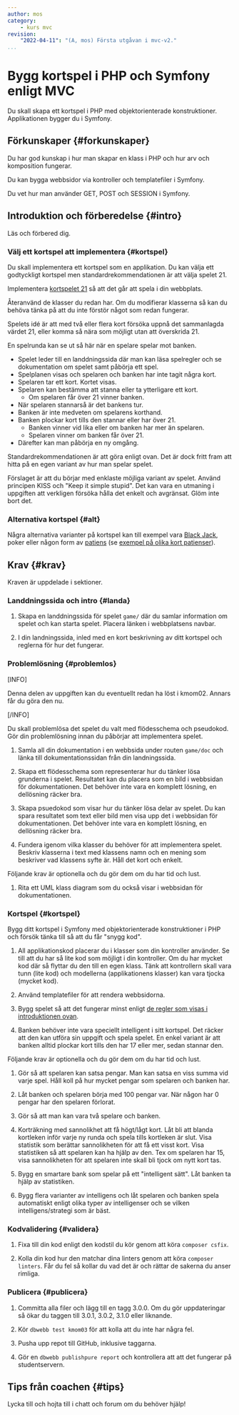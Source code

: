 ```yaml
---
author: mos
category:
    - kurs mvc
revision:
    "2022-04-11": "(A, mos) Första utgåvan i mvc-v2."
...
```

Bygg kortspel i PHP och Symfony enligt MVC
===================================

Du skall skapa ett kortspel i PHP med objektorienterade konstruktioner. Applikationen bygger du i Symfony.

<!--more-->



Förkunskaper {#forkunskaper}
-----------------------

Du har god kunskap i hur man skapar en klass i PHP och hur arv och komposition fungerar.

Du kan bygga webbsidor via kontroller och templatefiler i Symfony.

Du vet hur man använder GET, POST och SESSION i Symfony.



Introduktion och förberedelse {#intro}
-----------------------

Läs och förbered dig.



### Välj ett kortspel att implementera {#kortspel}

Du skall implementera ett kortspel som en applikation. Du kan välja ett godtyckligt kortspel men standardrekommendationen är att välja spelet 21.

Implementera [kortspelet 21](https://sv.wikipedia.org/wiki/Tjugoett_(kortspel)) så att det går att spela i din webbplats.

Återanvänd de klasser du redan har. Om du modifierar klasserna så kan du behöva tänka på att du inte förstör något som redan fungerar.

Spelets idé är att med två eller flera kort försöka uppnå det sammanlagda värdet 21, eller komma så nära som möjligt utan att överskrida 21.

En spelrunda kan se ut så här när en spelare spelar mot banken.

* Spelet leder till en landdningssida där man kan läsa spelregler och se dokumentation om spelet samt påbörja ett spel.
* Spelplanen visas och spelaren och banken har inte tagit några kort.
* Spelaren tar ett kort. Kortet visas.
* Spelaren kan bestämma att stanna eller ta ytterligare ett kort.
    * Om spelaren får över 21 vinner banken.
* När spelaren stannarså är det bankens tur.
* Banken är inte medveten om spelarens korthand.
* Banken plockar kort tills den stannar eller har över 21.
    * Banken vinner vid lika eller om banken har mer än spelaren.
    * Spelaren vinner om banken får över 21.
* Därefter kan man påbörja en ny omgång.

Standardrekommendationen är att göra enligt ovan. Det är dock fritt fram att hitta på en egen variant av hur man spelar spelet.

Förslaget är att du börjar med enklaste möjliga variant av spelet. Använd principen KISS och "Keep it simple stupid". Det kan vara en utmaning i uppgiften att verkligen försöka hålla det enkelt och avgränsat. Glöm inte bort det.



### Alternativa kortspel {#alt}

Några alternativa varianter på kortspel kan till exempel vara [Black Jack](https://en.wikipedia.org/wiki/Blackjack), poker eller någon form av [patiens](https://sv.wikipedia.org/wiki/Patiens) (se [exempel på olika kort patienser](https://www.123patiens.se/)).



<!--
* Game, Player, ComputerPlayer, Card, Deck, CardHand, Histogram, Intelligence, HighScore, Statistics, CardCounter
-->



Krav {#krav}
-----------------------

Kraven är uppdelade i sektioner.



### Landdningssida och intro {#landa}

1. Skapa en landdningssida för spelet `game/` där du samlar information om spelet och kan starta spelet. Placera länken i webbplatsens navbar.

1. I din landningssida, inled med en kort beskrivning av ditt kortspel och reglerna för hur det fungerar.



### Problemlösning {#problemlos}

[INFO]

Denna delen av uppgiften kan du eventuellt redan ha löst i kmom02. Annars får du göra den nu.

[/INFO]

Du skall problemlösa det spelet du valt med flödesschema och pseudokod. Gör din problemlösning innan du påbörjar att implementera spelet.

1. Samla all din dokumentation i en webbsida under routen `game/doc` och länka till dokumentationssidan från din landningssida.

1. Skapa ett flödesschema som representerar hur du tänker lösa grunderna i spelet. Resultatet kan du placera som en bild i webbsidan för dokumentationen. Det behöver inte vara en komplett lösning, en dellösning räcker bra.

1. Skapa psuedokod som visar hur du tänker lösa delar av spelet. Du kan spara resultatet som text eller bild men visa upp det i webbsidan för dokumentationen. Det behöver inte vara en komplett lösning, en dellösning räcker bra.

1. Fundera igenom vilka klasser du behöver för att implementera spelet. Beskriv klasserna i text med klassens namn och en mening som beskriver vad klassens syfte är. Håll det kort och enkelt.

Följande krav är optionella och du gör dem om du har tid och lust.

1. Rita ett UML klass diagram som du också visar i webbsidan för dokumentationen.



### Kortspel {#kortspel}

Bygg ditt kortspel i Symfony med objektorienterade konstruktioner i PHP och försök tänka till så att du får "snygg kod".

1. All applikationskod placerar du i klasser som din kontroller använder. Se till att du har så lite kod som möjligt i din kontroller. Om du har mycket kod där så flyttar du den till en egen klass. Tänk att kontrollern skall vara tunn (lite kod) och modellerna (applikationens klasser) kan vara tjocka (mycket kod).

1. Använd templatefiler för att rendera webbsidorna.

1. Bygg spelet så att det fungerar minst enligt [de regler som visas i introduktionen ovan](#kortspel).

1. Banken behöver inte vara speciellt intelligent i sitt kortspel. Det räcker att den kan utföra sin uppgift och spela spelet. En enkel variant är att banken alltid plockar kort tills den har 17 eller mer, sedan stannar den.

Följande krav är optionella och du gör dem om du har tid och lust.

1. Gör så att spelaren kan satsa pengar. Man kan satsa en viss summa vid varje spel. Håll koll på hur mycket pengar som spelaren och banken har.

1. Låt banken och spelaren börja med 100 pengar var. När någon har 0 pengar har den spelaren förlorat.

1. Gör så att man kan vara två spelare och banken.

1. Korträkning med sannolikhet att få högt/lågt kort. Låt bli att blanda kortleken inför varje ny runda och spela tills kortleken är slut. Visa statistik som berättar sannolikheten för att få ett visst kort. Visa statistiken så att spelaren kan ha hjälp av den. Tex om spelaren har 15, visa sannolikheten för att spelaren inte skall bli tjock om nytt kort tas.

1. Bygg en smartare bank som spelar på ett "intelligent sätt". Låt banken ta hjälp av statistiken.

1. Bygg flera varianter av intelligens och låt spelaren och banken spela automatiskt enligt olika typer av intelligenser och se vilken intelligens/strategi som är bäst.

<!--
Fundera på att bygga vidare på konceptet med JSON.
Fuska på något sätt?
-->



### Kodvalidering {#validera}

1. Fixa till din kod enligt den kodstil du kör genom att köra `composer csfix`.

1. Kolla din kod hur den matchar dina linters genom att köra `composer linters`. Får du fel så kollar du vad det är och rättar de sakerna du anser rimliga.



### Publicera {#publicera}

1. Committa alla filer och lägg till en tagg 3.0.0. Om du gör uppdateringar så ökar du taggen till 3.0.1, 3.0.2, 3.1.0 eller liknande.

1. Kör `dbwebb test kmom03` för att kolla att du inte har några fel.

1. Pusha upp repot till GitHub, inklusive taggarna.

1. Gör en `dbwebb publishpure report` och kontrollera att att det fungerar på studentservern.



<!--
Extrauppgift {#extra}
-----------------------

Lös följande extrauppgifter om du har tid och lust.

-->



Tips från coachen {#tips}
-----------------------

Lycka till och hojta till i chatt och forum om du behöver hjälp!
